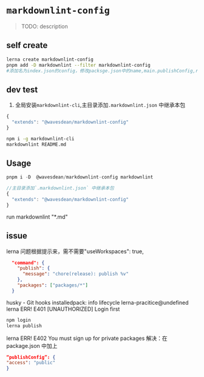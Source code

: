 <!--
 * @Description:
 * @Autor: zengbotao@myhexin.com
 * @Date: 2024-07-07 10:00:57
 * @LastEditTime: 2024-07-07 12:29:56
-->

# `markdownlint-config`

> TODO: description

## self create

```bash
lerna create markdownlint-config
pnpm add -D markdownlint --filter markdownlint-config
#添加名为index.json的config，修改packsge.json中的name,main.publishConfig,repository
```

## dev test

1. 全局安装`markdownlint-cli`,主目录添加`.markdownlint.json` 中继承本包

```js
{
  "extends": "@wavesdean/markdownlint-config"
}
```

```bash
npm i -g markdownlint-cli
markdownlint README.md

```

## Usage

```js
pnpm i -D  @wavesdean/markdownlint-config markdownlint

//主目录添加`.markdownlint.json` 中继承本包
{
  "extends": "@wavesdean/markdownlint-config"
}
```

run markdownlint "\*.md"

## issue

lerna 问题根据提示来，需不需要"useWorkspaces": true,

```json
  "command": {
    "publish": {
      "message": "chore(release): publish %v"
    },
    "packages": ["packages/*"]
  }
```

husky - Git hooks installedpack: info lifecycle lerna-pracitice@undefined
lerna ERR! E401 [UNAUTHORIZED] Login first

```bash
npm login
lerna publish
```

lerna ERR! E402 You must sign up for private packages
解决：在 package.json 中加上

```json
“publishConfig”: {
"access": "public"
}
```

